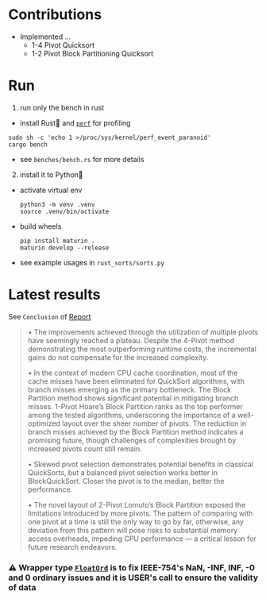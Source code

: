 # Contributions

- Implemented ...
  * 1-4 Pivot Quicksort
  * 1-2 Pivot Block Partitioning Quicksort

# Run

1. run only the bench in rust

- install Rust🦀 and [`perf`](https://oopsmonk.github.io/posts/2022-04-28-perf/) for profiling

```shell
sudo sh -c 'echo 1 >/proc/sys/kernel/perf_event_paranoid'
cargo bench
```

- see `benches/bench.rs` for more details

2. install it to Python🐍

- activate virtual env
  ```shell
  python3 -m venv .venv
  source .venv/bin/activate
  ```

- build wheels
  ```
  pip install maturin .
  maturin develop --release
  ```

- see example usages in `rust_sorts/sorts.py`

# Latest results

See `Conclusion` of [Report](./FYPReport.pdf)

> • The improvements achieved through the utilization of multiple pivots have seemingly
> reached a plateau. Despite the 4-Pivot method demonstrating the most outperforming
> runtime costs, the incremental gains do not compensate for the increased complexity.
>
> • In the context of modern CPU cache coordination, most of the cache misses have
> been eliminated for QuickSort algorithms, with branch misses emerging as the primary
> bottleneck. The Block Partition method shows significant potential in mitigating branch
> misses. 1-Pivot Hoare’s Block Partition ranks as the top performer among the tested
> algorithms, underscoring the importance of a well-optimized layout over the sheer
> number of pivots. The reduction in branch misses achieved by the Block Partition
> method indicates a promising future, though challenges of complexities brought by
> increased pivots count still remain.
> 
> • Skewed pivot selection demonstrates potential benefits in classical QuickSorts, but
> a balanced pivot selection works better in BlockQuickSort. Closer the pivot is to the
> median, better the performance.
> 
> • The novel layout of 2-Pivot Lomuto’s Block Partition exposed the limitations
> introduced by more pivots. The pattern of comparing with one pivot at a time is still
> the only way to go by far, otherwise, any deviation from this pattern will pose risks to
> substantial memory access overheads, impeding CPU performance — a critical lesson
> for future research endeavors.

### ⚠ Wrapper type [`FloatOrd`](src/ty.rs) is to fix IEEE-754's NaN, -INF, INF, -0 and 0 ordinary issues and it is USER's call to ensure the validity of data
